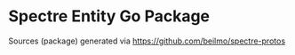 # Spectre Entity Go Package

Sources (package) generated via https://github.com/beilmo/spectre-protos
